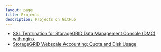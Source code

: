 ```yaml
---
layout: page
title: Projects
description: Projects on GitHub
---
```


- [SSL Termination for StorageGRID Data Management Console (DMC) with nginx](https://github.com/adlytaibi/sgws-dmc)
- [StorageGRID Webscale Accounting: Quota and Disk Usage](https://adlytaibi.github.io/sgws-acnt)
